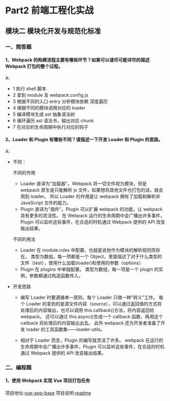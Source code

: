 # Part2 前端工程化实战

## 模块二 模块化开发与规范化标准

### 一、简答题

#### 1、Webpack 的构建流程主要有哪些环节？如果可以请尽可能详尽的描述 Webpack 打包的整个过程。

A:

- 1 执行 shell 脚本
- 2 拿到 module 及 webpack.config.js
- 3 根据不同的入口 entry 分析模块依赖 深度遍历
- 4 根据不同的模块调用对应的 loader
- 5 编译模块生成 ast 抽象语法树
- 6 循环遍历 ast 语法书，输出对应 chunk
- 7 在对应的生命周期中执行对应的钩子

#### 2、Loader 和 Plugin 有哪些不同？请描述一下开发 Loader 和 Plugin 的思路。

A:

- 不同：

  不同的作用

  - Loader 直译为"加载器"。Webpack 将一切文件视为模块，但是 webpack 原生是只能解析 js 文件，如果想将其他文件也打包的话，就会用到 loader。 所以 Loader 的作用是让 webpack 拥有了加载和解析非 JavaScript 文件的能力。
  - Plugin 直译为"插件"。Plugin 可以扩展 webpack 的功能，让 webpack 具有更多的灵活性。 在 Webpack 运行的生命周期中会广播出许多事件，Plugin 可以监听这些事件，在合适的时机通过 Webpack 提供的 API 改变输出结果。

  不同的用法

  - Loader 在 module.rules 中配置，也就是说他作为模块的解析规则而存在。 类型为数组，每一项都是一个 Object，里面描述了对于什么类型的文件（test），使用什么加载(loader)和使用的参数（options）
  - Plugin 在 plugins 中单独配置。 类型为数组，每一项是一个 plugin 的实例，参数都通过构造函数传入。

- 开发思路

  - 编写 Loader 时要遵循单一原则，每个 Loader 只做一种"转义"工作。 每个 Loader 的拿到的是源文件内容（source），可以通过返回值的方式将处理后的内容输出，也可以调用 this.callback()方法，将内容返回给 webpack。 还可以通过 this.async()生成一个 callback 函数，再用这个 callback 将处理后的内容输出出去。 此外 webpack 还为开发者准备了开发 loader 的工具函数集——loader-utils。

  - 相对于 Loader 而言，Plugin 的编写就灵活了许多。 webpack 在运行的生命周期中会广播出许多事件，Plugin 可以监听这些事件，在合适的时机通过 Webpack 提供的 API 改变输出结果。

### 二、编程题

#### 1、使用 Webpack 实现 Vue 项目打包任务

项目地址:[vue-app-base](./code/vue-app-base)
项目说明:[readme](./code/vue-app-base/readme.md)
